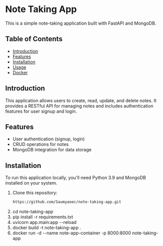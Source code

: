 # Note Taking App

This is a simple note-taking application built with FastAPI and MongoDB.

## Table of Contents

- [Introduction](#introduction)
- [Features](#features)
- [Installation](#installation)
- [Usage](#usage)
- [Docker](#docker)


## Introduction

This application allows users to create, read, update, and delete notes. It provides a RESTful API for managing notes and includes authentication features for user signup and login.

## Features

- User authentication (signup, login)
- CRUD operations for notes
- MongoDB integration for data storage

## Installation

To run this application locally, you'll need Python 3.9 and MongoDB installed on your system.

1. Clone this repository:
   ```bash
   https://github.com/Saumyaoec/note-taking-app.git


2.  cd note-taking-app
3.  pip install -r requirements.txt
4.  uvicorn app.main:app --reload
5.  docker build -t note-taking-app .
6.  docker run -d --name note-app-container -p 8000:8000 note-taking-app



